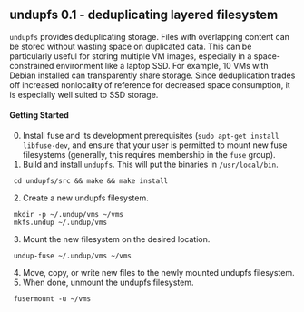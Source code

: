 ## undupfs 0.1 - deduplicating layered filesystem

`undupfs` provides deduplicating storage.  Files with overlapping content can be
stored without wasting space on duplicated data.  This can be particularly
useful for storing multiple VM images, especially in a space-constrained
environment like a laptop SSD.  For example, 10 VMs with Debian installed can
transparently share storage.  Since deduplication trades off increased
nonlocality of reference for decreased space consumption, it is especially well
suited to SSD storage.

#### Getting Started

0. Install fuse and its development prerequisites (`sudo apt-get install
libfuse-dev`, and ensure that your user is permitted to mount new fuse
filesystems (generally, this requires membership in the `fuse` group).
1. Build and install `undupfs`.  This will put the binaries in `/usr/local/bin`.
```
 cd undupfs/src && make && make install
```
2. Create a new undupfs filesystem.
```
 mkdir -p ~/.undup/vms ~/vms
 mkfs.undup ~/.undup/vms
```
3. Mount the new filesystem on the desired location.
```
 undup-fuse ~/.undup/vms ~/vms
```
4. Move, copy, or write new files to the newly mounted undupfs filesystem.
5. When done, unmount the undupfs filesystem.
```
 fusermount -u ~/vms
```
